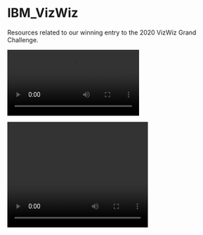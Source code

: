 # IBM_VizWiz
Resources related to our winning entry to the 2020 VizWiz Grand Challenge.


![video](vizwiz-demo-540.mp4)

<video width="320" height="240" controls>
  <source src="vizwiz-demo-540.mp4" type="video/mp4">
</video>
